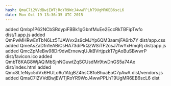```yaml
---
hash: QmaC7i2VVdBwjEWTjRoYR9WcJ4wwPPLhT9UgMR6EB6scL6
date: Mon Oct 19 13:36:35 UTC 2015
---
```


added Qmbp1P62NCbSRdypiFBBk1gGbnfMuEe2EccRkTBFipTwfo dist/1.app.js
added QmPwMHRwEnTbN6Lz5TJAWvx2s9cMJYp6QM3aamjFA6rb7Y dist/app.css
added QmeAsZaDfn1eABiCsHA73diPkQzWSiTF2osJ7fwYxHmqRj dist/app.js
added QmcZpMeBw98Dr9dwErnewqUJkBVrtjpzkT7gAoBuSBwwrP dist/favicon.ico
added QmbT8KAG8WjAQiMbSjnNGuwtZqSCUsdMr9twDnGS5a74Ax dist/index.html
added Qmc8LfeNyc5dVx6HULo6u1AtgBZ4hsC81oBhuaEoC7pAwA dist/vendors.js
added QmaC7i2VVdBwjEWTjRoYR9WcJ4wwPPLhT9UgMR6EB6scL6 dist
